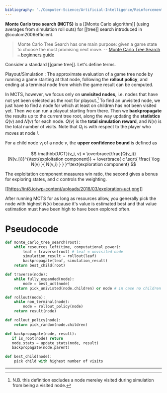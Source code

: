 ```yaml
---
bibliography: "./Computer-Science/Artificial-Intelligence/Reinforcement-Learning/papers.bib"
---
```



**Monte Carlo tree search (MCTS)** is a [[Monte Carlo algorithm]] (using averages from simulation roll outs) for [[tree]] search introduced in @coulom2006efficient.

> Monte Carlo Tree Search has one main purpose: given a game state to choose the most promising next move. -- [Monte Carlo Tree Search – beginners guide](https://int8.io/monte-carlo-tree-search-beginners-guide)

Consider a standard [[game tree]]. Let's define terms.

Playout/Simulation
: The approximate evaluation of a game tree node by running a game starting at that node, following the **rollout policy**, and ending at a terminal node from which the game result can be computed.

In MCTS, however, we focus only on **unvisited nodes**, i.e. nodes that have not yet been selected as the root for playout.[^caveat] To find an unvisited node, we just have to find a node for which at least on children has not been visited yet. Then we can run a playout starting from there. Then we **backpropagate** the results up to the current tree root, along the way updating the **statistics** $Q(v)$ and $N(v)$ for each node. $Q(v)$ is the **total simulation reward**, and $N(v)$ is the total number of visits. Note that $Q_i$ is with respect to the player who moves at node $i$.

For a child node $v_i$ of a node $v$, the **upper confidence bound** is defined as

$$
\mathbb{UCT}(v_i, v) = \overbrace{\frac{Q(v_i)}{N(v_i)}}^{\text{exploitation component}} + \overbrace{ c \sqrt{ \frac{ \log N(v) }{ N(v_i) } } }^\text{exploration component}
$$

The exploitation component measures win ratio, the second gives a bonus for exploring states, and $c$ controls the weighting.

[[https://int8.io/wp-content/uploads/2018/03/exploration-uct.png]]

After running MCTS for as long as resources allow, you generally pick the node with highest $N(v)$ because it's value is estimated best and that value estimation must have been high to have been explored often.

# Pseudocode

```py
def monte_carlo_tree_search(root):
    while resources_left(time, computational power):
        leaf = traverse(root) # leaf = unvisited node 
        simulation_result = rollout(leaf)
        backpropagate(leaf, simulation_result)
    return best_child(root)

def traverse(node):
    while fully_expanded(node):
        node = best_uct(node)
    return pick_univisted(node.children) or node # in case no children are present / node is terminal 

def rollout(node):
    while non_terminal(node):
        node = rollout_policy(node)
    return result(node) 

def rollout_policy(node):
    return pick_random(node.children)

def backpropagate(node, result):
   if is_root(node) return 
   node.stats = update_stats(node, result) 
   backpropagate(node.parent)

def best_child(node):
    pick child with highest number of visits
```

---

[^caveat]: N.B. this definition excludes a node mereley visited during simulation from being a visited node.